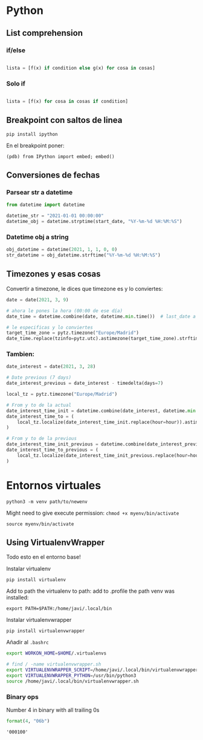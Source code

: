 # Python

## List comprehension

### if/else
```python

lista = [f(x) if condition else g(x) for cosa in cosas]

```

### Solo if
```python

lista = [f(x) for cosa in cosas if condition]

```

## Breakpoint con saltos de linea

`pip install ipython`

En el breakpoint poner:

```
(pdb) from IPython import embed; embed()
```

## Conversiones de fechas
### Parsear str a datetime

```python
from datetime import datetime

datetime_str = "2021-01-01 00:00:00"
datetime_obj = datetime.strptime(start_date, "%Y-%m-%d %H:%M:%S")

```

### Datetime obj a string

```python
obj_datetime = datetime(2021, 1, 1, 0, 0)
str_datetime = obj_datetime.strftime("%Y-%m-%d %H:%M:%S")
```

## Timezones y esas cosas

Convertir a timezone, le dices que timezone es y lo conviertes:

```python
date = date(2021, 3, 9)

# ahora le pones la hora (00:00 de ese día)
date_time = datetime.combine(date, datetime.min.time())  # last_date a 00:00:00, tambien se puede hacer directo el datetime

# le especificas y lo conviertes
target_time_zone = pytz.timezone("Europe/Madrid")
date_time.replace(tzinfo=pytz.utc).astimezone(target_time_zone).strftime('%d-%m-%Y %H') # con el dia y la hora
```

### Tambien: 

```python
date_interest = date(2021, 3, 28)

# Date previous (7 days)
date_interest_previous = date_interest - timedelta(days=7)

local_tz = pytz.timezone("Europe/Madrid")

# From y to de la actual
date_interest_time_init = datetime.combine(date_interest, datetime.min.time())  # last_date a 00:00:00
date_interest_time_to = (
    local_tz.localize(date_interest_time_init.replace(hour=hour)).astimezone(pytz.utc).replace(tzinfo=None)
)

# From y to de la previous
date_interest_time_init_previous = datetime.combine(date_interest_previous, datetime.min.time())  # prev a 00:00:00
date_interest_time_to_previous = (
    local_tz.localize(date_interest_time_init_previous.replace(hour=hour)).astimezone(pytz.utc).replace(tzinfo=None)
)

```
# Entornos virtuales

`python3 -m venv path/to/newenv`

Might need to give execute permission: `chmod +x myenv/bin/activate`

`source myenv/bin/activate`





## Using VirtualenvWrapper
Todo esto en el entorno base!

Instalar virtualenv

`pip install virtualenv`

Add to path the virtualenv to path: add to .profile the path venv was installed:

`export PATH=$PATH:/home/javi/.local/bin`

Instalar virtualenvwrapper

`pip install virtualenvwrapper`

Añadir al `.bashrc`

```bash
export WORKON_HOME=$HOME/.virtualenvs

# find / -name virtualenvwrapper.sh
export VIRTUALENVWRAPPER_SCRIPT=/home/javi/.local/bin/virtualenvwrapper.sh 
export VIRTUALENVWRAPPER_PYTHON=/usr/bin/python3
source /home/javi/.local/bin/virtualenvwrapper.sh
```

### Binary ops
Number 4 in binary with all trailing 0s
```python
format(4, "06b")
```
`'000100'`





